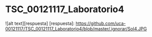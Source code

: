 # TSC_00121117_Laboratorio4
![alt text][respuesta]
[respuesta]: https://github.com/uca-00121117/TSC_00121117_Laboratorio4/blob/master/.ignorar/Sol4.JPG
